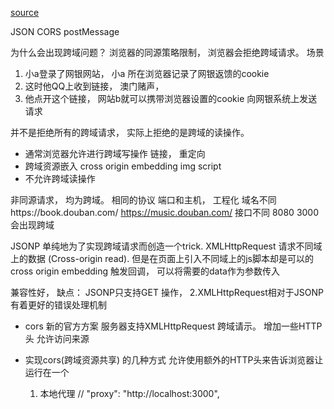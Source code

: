 [source](https://juejin.im/post/59c132415188256bb018e825)

JSON CORS  postMessage

为什么会出现跨域问题？
浏览器的同源策略限制， 浏览器会拒绝跨域请求。
场景
1. 小a登录了网银网站， 小a 所在浏览器记录了网银返馈的cookie 
2. 这时他QQ上收到链接， 澳门赌声， 
3. 他点开这个链接， 网站b就可以携带浏览器设置的cookie 向网银系统上发送请求

并不是拒绝所有的跨域请求， 实际上拒绝的是跨域的读操作。
- 通常浏览器允许进行跨域写操作  链接， 重定向 
- 跨域资源嵌入   cross origin embedding img script
- 不允许跨域读操作

非同源请求， 均为跨域。 相同的协议 端口和主机， 
工程化 域名不同https://book.douban.com/   https://music.douban.com/
接口不同 8080  3000     会出现跨域


JSONP 单纯地为了实现跨域请求而创造一个trick.
XMLHttpRequest 请求不同域上的数据 (Cross-origin read). 但是在页面上引入不同域上的js脚本却是可以的 cross origin embedding
触发回调， 可以将需要的data作为参数传入

兼容性好， 
缺点： JSONP只支持GET 操作， 
2.XMLHttpRequest相对于JSONP有着更好的错误处理机制

- cors 
  新的官方方案 服务器支持XMLHttpRequest 跨域请示。
  增加一些HTTP头 允许访问来源

- 实现cors(跨域资源共享) 的几种方式
  允许使用额外的HTTP头来告诉浏览器让运行在一个
  1. 本地代理
  // "proxy": "http://localhost:3000",
  
